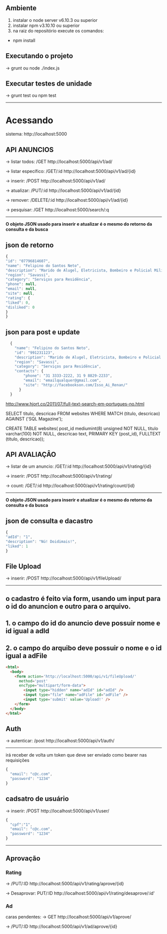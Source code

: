 ## Ambiente
1. instalar o node server v6.10.3 ou superior
2. instalar npm v3.10.10 ou superior
3. na raiz do repositório execute os comandos:
* npm install

## Executando o projeto
-> grunt ou node ./index.js

## Executar testes de unidade
-> grunt test ou npm test

***

# Acessando
sistema: http://localhost:5000

## API ANUNCIOS
-> listar todos: /GET
http://localhost:5000/api/v1/ad/

-> listar específico: /GET/:id
http://localhost:5000/api/v1/ad/{id}

-> inserir: /POST
http://localhost:5000/api/v1/ad/

-> atualizar: /PUT/:id
http://localhost:5000/api/v1/ad/{id}

-> remover: /DELETE/:id
http://localhost:5000/api/v1/ad/{id}

-> pesquisar: /GET
http://localhost:5000/search/:q

***

**O objeto JSON usado para inserir e atualizar é o mesmo do retorno da consulta e da busca**

## json de retorno

```javascript
{
"id": "07796814607",
"name": "Felipino do Santos Neto",
"description": "Marido de Alugel, Eletricista, Bombeiro e Policial Militar",
"region": "Savassi",
"category": "Serviços para Residência",
"phone": null,
"email": null,
"site": null,
"rating": {
"liked": 0,
"disliked": 0
}
}
```
## json para post e update
```javascript 
  {
 	"name": "Felipino do Santos Neto",
 	"id": "991231123",
 	"description": "Marido de Alugel, Eletricista, Bombeiro e Policial Militar",
 	"region": "Savassi",
 	"category": "Serviços para Residência",
 	"contacts": {
 		"phone": "31 3333-2222, 31 9 8829-2233",
 		"email": "emailqualquer@gmail.com",
 		"site": "http://facebookson.com/Isso_Ai_Renan/"		 
      }
  }
```
http://www.hjort.co/2011/07/full-text-search-em-portugues-no.html

SELECT titulo, descricao
 FROM websites
 WHERE MATCH (titulo, descricao) AGAINST ('SQL Magazine');


 CREATE TABLE websites(
          post_id mediumint(8) unsigned NOT NULL,
          titulo varchar(100) NOT NULL,
          descricao text, 
          PRIMARY KEY (post_id),
             FULLTEXT (titulo, descricao));

             
## API AVALIAÇÂO
-> listar de um anuncio: /GET/:id
http://localhost:5000/api/v1/rating/{id}

-> inserir: /POST
http://localhost:5000/api/v1/rating/

-> count: /GET/:id
http://localhost:5000/api/v1/rating/count/{id}

***

**O objeto JSON usado para inserir e atualizar é o mesmo do retorno da consulta e da busca**

## json de consulta e dacastro

```javascript
{
"adId": "1",
"description": "Nú! Doidimais!",
"liked": 1
}
```

## File Upload
-> inserir: /POST
http://localhost:5000/api/v1/fileUpload/

***

## o cadastro é feito via form, usando um input para o id do anuncion e outro para o arquivo.
## 1. o campo do id do anuncio deve possuir nome e id igual a adId
## 2. o campo do arquibo deve possuir o nome e o id igual a adFile

```html
<html>
  <body>
    <form action='http://localhost:5000/api/v1/fileUpload/'
      method='post'
      encType="multipart/form-data">
        <input type="hidden" name="adId" id="adId" />			
        <input type="file" name="adFile" id="adFile" />
        <input type='submit' value='Upload!' />
    </form>     
  </body>
</html>
```
## Auth
-> autenticar: /post
http://localhost:5000/api/v1/auth/

***

irá receber de volta um token que deve ser enviado como bearer nas requisições

```javascript
{
  "email": "c@c.com",
  "password": "1234"
}
```

## cadsatro de usuário
-> inserir: /POST
http://localhost:5000/api/v1/user/

```javascript
{
  "cpf":"1",
  "email": "c@c.com",
  "password": "1234"
}
```
***
## Aprovação

### Rating
-> /PUT/:ID
http://localhost:5000/api/v1/rating/aprove/{id}

-> Desaprovar: PUT/:ID
http://localhost:5000/api/v1/rating/desaprove/:id'
### Ad

caras pendentes:
-> GET
 http://localhost:5000/api/v1/aprove/

-> /PUT/:ID
http://localhost:5000/api/v1/ad/aprove/{id}

